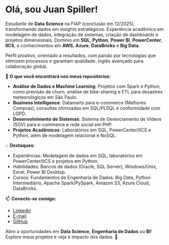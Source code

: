 # Olá, sou Juan Spiller! 

Estudante de **Data Science** na FIAP (conclusão em 12/2025), transformando dados em insights estratégicos. Experiência acadêmica em modelagem de dados, integração de sistemas, criação de dashboards e projetos dimensionais. Domínio em **SQL**, **Python**, **Power BI**, **PowerCenter**, **IICS**, e conhecimentos em **AWS**, **Azure**, **DataBricks** e **Big Data**.

Perfil proativo, orientado a resultados, com paixão por tecnologias que otimizem processos e garantam qualidade. Inglês avançado para colaboração global.

🌟 **O que você encontrará nos meus repositórios:**
- **Análise de Dados e Machine Learning**: Projetos com Spark e Python, como previsão de churn, análise de bike-sharing e ETL para desastres meteorológicos em São Paulo.
- **Business Intelligence**: Datamarts para e-commerce (Melhores Compras), consultas otimizadas em SQL/PLSQL e conformidade com LGPD.
- **Desenvolvimento de Sistemas**: Sistema de Gerenciamento de Vídeos (SGV) para e-commerce e rede social em PHP.
- **Projetos Acadêmicos**: Laboratórios em SQL, PowerCenter/IICS e Python, além de modelagem relacional e NoSQL.

💡 **Destaques:**
- Experiências: Modelagem de dados em SQL, laboratórios em PowerCenter/IICS e projetos em Python.
- Habilidades: Bancos de dados (Oracle, SQL Server), Windows/Unix, Excel, Power BI Desktop.
- Cursos: Fundamentos de Engenharia de Dados, Big Data, Python Intermediário, Apache Spark/PySpark, Amazon S3, Azure Cloud, DataBricks.

📫 **Conecte-se comigo:**
- [LinkedIn](https://www.linkedin.com/in/juan-spiller-837654264/)
- [E-mail](mailto:juanspiller@gmail.com)
- [GitHub](https://github.com/Spiiller)

Abro a oportunidades em **Data Science**, **Engenharia de Dados** ou **BI**! Explore meus projetos e veja o impacto dos dados. 🚀

